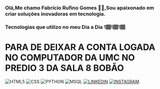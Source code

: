 
### Olá,Me chamo Fabrício Rufino Gomes 🖐🏽,Sou apaixonado em  criar soluções inovadoras em tecnologia.

### Tecnologias que utilizo no meu Dia a Dia 👇🏽👇🏽👇🏽

<h1> PARA DE DEIXAR A CONTA LOGADA NO COMPUTADOR DA UMC NO PREDIO 3 DA SALA 8 BOBÃO</h1>

![HTML5](https://img.shields.io/badge/HTML5-E34F26?style=for-the-badge&logo=html5&logoColor=white)
![CSS](https://img.shields.io/badge/CSS-239120?&style=for-the-badge&logo=css3&logoColor=white)
![PYTHON](https://img.shields.io/badge/Python-3776AB?style=for-the-badge&logo=python&logoColor=white)
![MSQL](https://img.shields.io/badge/MySQL-005C84?style=for-the-badge&logo=mysql&logoColor=white)
[![LINKEDIN](https://img.shields.io/badge/LinkedIn-0077B5?style=for-the-badge&logo=linkedin&logoColor=white)](https://www.linkedin.com/in/fabriciorufinogomes/)
[![INSTAGRAM](https://img.shields.io/badge/Instagram-E4405F?style=for-the-badge&logo=instagram&logoColor=white)](https://instagram.com/Fabricioruf)
